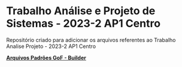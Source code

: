 # Trabalho Análise e Projeto de Sistemas - 2023-2 AP1 Centro
Repositório criado para adicionar os arquivos referentes ao Trabalho Analise Projeto - 2023-2 AP1 Centro

**[Arquivos Padrões GoF - Builder ](https://github.com/IgorMariano25/trabalho-analise-e-projeto-AP1/tree/main/PADROES%20-%20GOF/Criacao%20-%20BUILDER/JAVA)**
